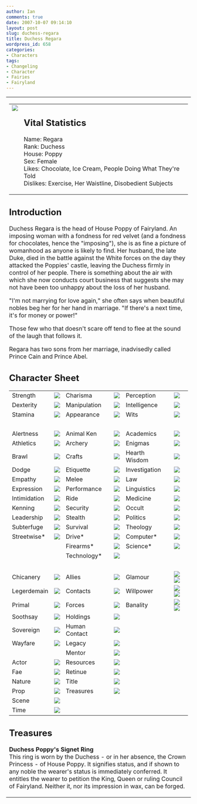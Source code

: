 ```yaml
---
author: Ian
comments: true
date: 2007-10-07 09:14:10
layout: post
slug: duchess-regara
title: Duchess Regara
wordpress_id: 658
categories:
- Characters
tags:
- Changeling
- Character
- Fairies
- Fairyland
---
```


<table border="0" cellspacing="20">
<tr>
<td valign="top">
<table border="0" cellspacing="10">
<tr>
<td valign="top"><img src="http://onlydreaming.net/images/avatars/regara.png" /></td>
<td valign="top">
<h2>Vital Statistics</h2>
<p>Name: Regara<br />
Rank: Duchess<br />
House: Poppy<br />
Sex: Female<br />
Likes: Chocolate, Ice Cream, People Doing What They&#039;re Told<br />
Dislikes: Exercise, Her Waistline, Disobedient Subjects </p></td>
</tr>
</table>
<h2>Introduction</h2>
<p>Duchess Regara is the head of House Poppy of Fairyland. An imposing woman with a fondness for red velvet (and a fondness for chocolates, hence the "imposing"), she is as fine a picture of womanhood as anyone is likely to find. Her husband, the late Duke, died in the battle against the White forces on the day they attacked the Poppies&#039; castle, leaving the Duchess firmly in control of her people. There is something about the air with which she now conducts court business that suggests she may not have been too unhappy about the loss of her husband.</p>
<p>"I&#039;m not marrying for love again," she often says when beautiful nobles beg her for her hand in marriage. "If there&#039;s a next time, it&#039;s for money or power!"</p>
<p>Those few who that doesn&#039;t scare off tend to flee at the sound of the laugh that follows it.</p>
<p>Regara has two sons from her marriage, inadvisedly called Prince Cain and Prince Abel. </p>
<h2>Character Sheet</h2>
<table border="0" width="100%" cellspacing="2" cellpadding="4">
<tr>
<td>Strength</td>
<td><img src="http://onlydreaming.net/images/dots/2.png" /></td>
<td>Charisma</td>
<td><img src="http://onlydreaming.net/images/dots/3.png" /></td>
<td>Perception</td>
<td><img src="http://onlydreaming.net/images/dots/3.png" /></td>
</tr>
<tr>
<td>Dexterity</td>
<td><img src="http://onlydreaming.net/images/dots/1.png" /></td>
<td>Manipulation</td>
<td><img src="http://onlydreaming.net/images/dots/4.png" /></td>
<td>Intelligence</td>
<td><img src="http://onlydreaming.net/images/dots/3.png" /></td>
</tr>
<tr>
<td>Stamina</td>
<td><img src="http://onlydreaming.net/images/dots/2.png" /></td>
<td>Appearance</td>
<td><img src="http://onlydreaming.net/images/dots/2.png" /></td>
<td>Wits</td>
<td><img src="http://onlydreaming.net/images/dots/3.png" /></td>
</tr>
<tr>
<td>&nbsp;</td>
</tr>
<tr>
<td>Alertness</td>
<td><img src="http://onlydreaming.net/images/dots/2.png" /></td>
<td>Animal Ken</td>
<td><img src="http://onlydreaming.net/images/dots/0.png" /></td>
<td>Academics</td>
<td><img src="http://onlydreaming.net/images/dots/0.png" /></td>
</tr>
<tr>
<td>Athletics</td>
<td><img src="http://onlydreaming.net/images/dots/0.png" /></td>
<td>Archery</td>
<td><img src="http://onlydreaming.net/images/dots/0.png" /></td>
<td>Enigmas</td>
<td><img src="http://onlydreaming.net/images/dots/0.png" /></td>
</tr>
<tr>
<td>Brawl</td>
<td><img src="http://onlydreaming.net/images/dots/0.png" /></td>
<td>Crafts</td>
<td><img src="http://onlydreaming.net/images/dots/0.png" /></td>
<td>Hearth Wisdom</td>
<td><img src="http://onlydreaming.net/images/dots/3.png" /></td>
</tr>
<tr>
<td>Dodge</td>
<td><img src="http://onlydreaming.net/images/dots/0.png" /></td>
<td>Etiquette</td>
<td><img src="http://onlydreaming.net/images/dots/4.png" /></td>
<td>Investigation</td>
<td><img src="http://onlydreaming.net/images/dots/2.png" /></td>
</tr>
<tr>
<td>Empathy</td>
<td><img src="http://onlydreaming.net/images/dots/1.png" /></td>
<td>Melee</td>
<td><img src="http://onlydreaming.net/images/dots/0.png" /></td>
<td>Law</td>
<td><img src="http://onlydreaming.net/images/dots/3.png" /></td>
</tr>
<tr>
<td>Expression</td>
<td><img src="http://onlydreaming.net/images/dots/2.png" /></td>
<td>Performance</td>
<td><img src="http://onlydreaming.net/images/dots/0.png" /></td>
<td>Linguistics</td>
<td><img src="http://onlydreaming.net/images/dots/0.png" /></td>
</tr>
<tr>
<td>Intimidation</td>
<td><img src="http://onlydreaming.net/images/dots/4.png" /></td>
<td>Ride</td>
<td><img src="http://onlydreaming.net/images/dots/2.png" /></td>
<td>Medicine</td>
<td><img src="http://onlydreaming.net/images/dots/1.png" /></td>
</tr>
<tr>
<td>Kenning</td>
<td><img src="http://onlydreaming.net/images/dots/3.png" /></td>
<td>Security</td>
<td><img src="http://onlydreaming.net/images/dots/0.png" /></td>
<td>Occult</td>
<td><img src="http://onlydreaming.net/images/dots/3.png" /></td>
</tr>
<tr>
<td>Leadership</td>
<td><img src="http://onlydreaming.net/images/dots/3.png" /></td>
<td>Stealth</td>
<td><img src="http://onlydreaming.net/images/dots/0.png" /></td>
<td>Politics</td>
<td><img src="http://onlydreaming.net/images/dots/5.png" /></td>
</tr>
<tr>
<td>Subterfuge</td>
<td><img src="http://onlydreaming.net/images/dots/0.png" /></td>
<td>Survival</td>
<td><img src="http://onlydreaming.net/images/dots/0.png" /></td>
<td>Theology</td>
<td><img src="http://onlydreaming.net/images/dots/0.png" /></td>
</tr>
<tr>
<td>Streetwise*</td>
<td><img src="http://onlydreaming.net/images/dots/0.png" /></td>
<td>Drive*</td>
<td><img src="http://onlydreaming.net/images/dots/0.png" /></td>
<td>Computer*</td>
<td><img src="http://onlydreaming.net/images/dots/0.png" /></td>
</tr>
<tr>
<td></td>
<td></td>
<td>Firearms*</td>
<td><img src="http://onlydreaming.net/images/dots/0.png" /></td>
<td>Science*</td>
<td><img src="http://onlydreaming.net/images/dots/0.png" /></td>
</tr>
<tr>
<td></td>
<td></td>
<td>Technology*</td>
<td><img src="http://onlydreaming.net/images/dots/0.png" /></td>
<td></td>
<td></td>
</tr>
<tr>
<td>&nbsp;</td>
</tr>
<tr>
<td>Chicanery</td>
<td><img src="http://onlydreaming.net/images/dots/3.png" /></td>
<td>Allies</td>
<td><img src="http://onlydreaming.net/images/dots/5.png" /></td>
<td>Glamour</td>
<td><img src="http://onlydreaming.net/images/dots/4.png" /><img src="http://onlydreaming.net/images/dots/0.png" /></td>
</tr>
<tr>
<td>Legerdemain</td>
<td><img src="http://onlydreaming.net/images/dots/0.png" /></td>
<td>Contacts</td>
<td><img src="http://onlydreaming.net/images/dots/3.png" /></td>
<td>Willpower</td>
<td><img src="http://onlydreaming.net/images/dots/5.png" /><img src="http://onlydreaming.net/images/dots/1.png" /></td>
</tr>
<tr>
<td>Primal</td>
<td><img src="http://onlydreaming.net/images/dots/0.png" /></td>
<td>Forces</td>
<td><img src="http://onlydreaming.net/images/dots/2.png" /></td>
<td>Banality</td>
<td><img src="http://onlydreaming.net/images/dots/5.png" /><img src="http://onlydreaming.net/images/dots/0.png" /></td>
</tr>
<tr>
<td>Soothsay</td>
<td><img src="http://onlydreaming.net/images/dots/3.png" /></td>
<td>Holdings</td>
<td><img src="http://onlydreaming.net/images/dots/5.png" /></td>
<td></td>
<td></td>
</tr>
<tr>
<td>Sovereign</td>
<td><img src="http://onlydreaming.net/images/dots/5.png" /></td>
<td>Human Contact</td>
<td><img src="http://onlydreaming.net/images/dots/0.png" /></td>
<td></td>
<td></td>
</tr>
<tr>
<td>Wayfare</td>
<td><img src="http://onlydreaming.net/images/dots/0.png" /></td>
<td>Legacy</td>
<td><img src="http://onlydreaming.net/images/dots/4.png" /></td>
<td></td>
<td></td>
</tr>
<tr>
<td></td>
<td></td>
<td>Mentor</td>
<td><img src="http://onlydreaming.net/images/dots/0.png" /></td>
<td></td>
<td></td>
</tr>
<tr>
<td>Actor</td>
<td><img src="http://onlydreaming.net/images/dots/0.png" /></td>
<td>Resources</td>
<td><img src="http://onlydreaming.net/images/dots/3.png" /></td>
<td></td>
<td></td>
</tr>
<tr>
<td>Fae</td>
<td><img src="http://onlydreaming.net/images/dots/4.png" /></td>
<td>Retinue</td>
<td><img src="http://onlydreaming.net/images/dots/4.png" /></td>
<td></td>
<td></td>
</tr>
<tr>
<td>Nature</td>
<td><img src="http://onlydreaming.net/images/dots/3.png" /></td>
<td>Title</td>
<td><img src="http://onlydreaming.net/images/dots/4.png" /></td>
<td></td>
<td></td>
</tr>
<tr>
<td>Prop</td>
<td><img src="http://onlydreaming.net/images/dots/4.png" /></td>
<td>Treasures</td>
<td><img src="http://onlydreaming.net/images/dots/3.png" /></td>
<td></td>
<td></td>
</tr>
<tr>
<td>Scene</td>
<td><img src="http://onlydreaming.net/images/dots/5.png" /></td>
<td></td>
<td></td>
<td></td>
<td></td>
</tr>
<tr>
<td>Time</td>
<td><img src="http://onlydreaming.net/images/dots/0.png" /></td>
<td></td>
<td></td>
<td></td>
<td></td>
</tr>
</table>
<h2>Treasures</h2>
<p><b>Duchess Poppy&#039;s Signet Ring</b><br />
This ring is worn by the Duchess - or in her absence, the Crown Princess - of House Poppy. It signifies status, and if shown to any noble the wearer&#039;s status is immediately conferred. It entitles the wearer to petition the King, Queen or ruling Council of Fairyland. Neither it, nor its impression in wax, can be forged.</p>
</td></tr></table>